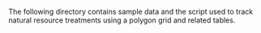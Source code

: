 The following directory contains sample data and the script used to track natural resource treatments using a polygon grid and related tables.
